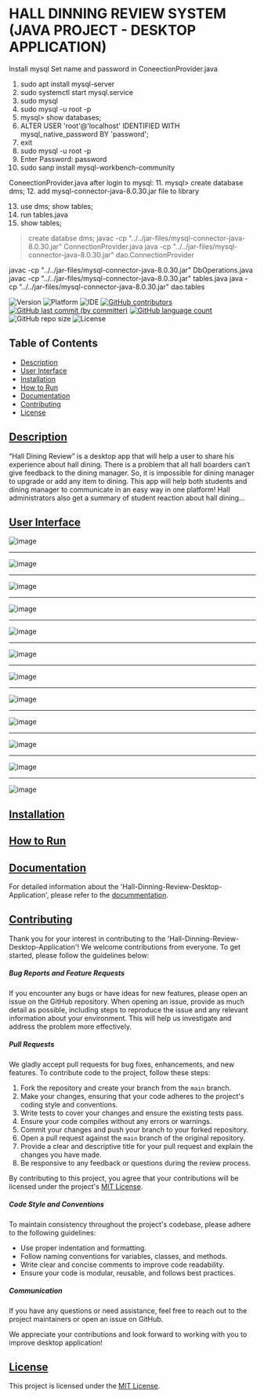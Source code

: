# HALL DINNING REVIEW SYSTEM (JAVA PROJECT - DESKTOP APPLICATION)
Install mysql 
Set name and password in ConeectionProvider.java 
1. sudo apt install mysql-server
2. sudo systemctl start mysql.service
3. sudo mysql
4. sudo mysql -u root -p 
5. mysql> show databases;
6. ALTER USER 'root'@'localhost' IDENTIFIED WITH mysql_native_password BY 'password';
7. exit
8. sudo mysql -u root -p 
9. Enter Password: password
10. sudo sanp install mysql-workbench-community 

ConeectionProvider.java 
after login to mysql: 
11. mysql> create database dms;
12. add mysql-connector-java-8.0.30.jar file to library 

13. use dms; 
    show tables; 
14. run tables.java
15. show tables; 




> create databse dms; 
javac -cp "../../jar-files/mysql-connector-java-8.0.30.jar" ConnectionProvider.java
java -cp "../../jar-files/mysql-connector-java-8.0.30.jar"  dao.ConnectionProvider

javac -cp "../../jar-files/mysql-connector-java-8.0.30.jar" DbOperations.java
javac -cp "../../jar-files/mysql-connector-java-8.0.30.jar" tables.java
java -cp "../../jar-files/mysql-connector-java-8.0.30.jar"  dao.tables

![Version](https://img.shields.io/badge/Version-1.0-blue.svg?style=plastic&logo=appveyor&logoColor=white&color=blueviolet)
![Platform](https://img.shields.io/badge/Platform-Windows%20%7C%20Linux-blue.svg?style=plastic&logo=windows&logoColor=white&color=green)
![IDE](https://img.shields.io/badge/IDE-NetBeans-brightgreen.svg?style=plastic&logo=apache-netbeans-ide&logoColor=white&color=yellowgreen)
[![GitHub contributors](https://img.shields.io/github/contributors-anon/Sk-Azraf-Sami/Hall-Dinning-Review-System?style=plastic&labelColor=&color=blue&logo=)](https://github.com/Sk-Azraf-Sami/Hall-Dinning-Review-System/graphs/contributors)
[![GitHub last commit (by committer)](https://img.shields.io/github/last-commit/Sk-Azraf-Sami/Hall-Dinning-Review-System?style=plastic&labelColor=&color=blue&logo=)](https://github.com/Sk-Azraf-Sami/Hall-Dinning-Review-System/commits/main)
[![GitHub language count](https://img.shields.io/github/languages/count/Sk-Azraf-Sami/Hall-Dinning-Review-System?style=plastic&labelColor=&color=blue&logo=)](https://github.com/Sk-Azraf-Sami/Hall-Dinning-Review-System/search?l=python&type=Code)
![GitHub repo size](https://img.shields.io/github/repo-size/Sk-Azraf-Sami/Hall-Dinning-Review-System?style=plastic)
![License](https://img.shields.io/badge/License-[MIT]-blue.svg?style=plastic&color=orange&logo=GitHub)



## Table of Contents 
- [Description](#description)
- [User Interface](#user-interface)
- [Installation](#installation)
- [How to Run](#how-to-run)
- [Documentation](#documentation)
- [Contributing](#contributing)
- [License](#license)

## [Description](#description)
“Hall Dining Review” is a desktop app that will help a user to share his experience about hall dining. There is a problem that all hall boarders can’t give feedback to the dining manager. So, it is impossible for dining manager to upgrade or add any item to dining. This app will help both students and dining manager to communicate in an easy way in one platform! Hall administrators also get a summary of student reaction about hall dining…

## [User Interface](#user-interface)
![image](https://github.com/user-attachments/assets/4918e977-26bd-4266-85ed-30d1d0e5f4e8)

------------

![image](https://github.com/user-attachments/assets/3cbd86d4-e62c-4d67-bdf6-76336a852419)

---------------

![image](https://github.com/user-attachments/assets/12cd1e34-87be-439d-aa7b-f259bd4a65e0)

-------

![image](https://github.com/user-attachments/assets/2b312760-7887-4b63-8f63-e0566cc9776e)

------------------

![image](https://github.com/user-attachments/assets/424fbce2-18d5-406e-8ee4-9b3e21e2717a)

---------------

![image](https://github.com/user-attachments/assets/6c1e04d9-d077-438a-8fae-7bdc442c29c5)

-----------------

![image](https://github.com/user-attachments/assets/484de63e-7389-421d-9b44-905936cd5b53)

----------------

![image](https://github.com/user-attachments/assets/a30d1fd6-b77f-46c4-b673-d2be12b75b2f)

---------------

![image](https://github.com/user-attachments/assets/2e9df894-abb0-4748-95e2-75d3130b9f91)

--------------

![image](https://github.com/user-attachments/assets/15b2ff3a-6313-4adf-b09b-540e4bdb4312)

-----------

![image](https://github.com/user-attachments/assets/982ab7f4-3567-423e-b65d-5e46ef9e1bf8)

-----------

![image](https://github.com/user-attachments/assets/7b177d93-e8fc-4488-a655-9111f22f0d38)



## [Installation](#installation)

##  [How to Run](#how-to-run)


## [Documentation](#documentation)

For detailed information about the 'Hall-Dinning-Review-Desktop-Application', please refer to the [docummentation](Hall-Dining-Review-Java-Project.pdf).


## [Contributing](#contributing)

Thank you for your interest in contributing to the 'Hall-Dinning-Review-Desktop-Application'! We welcome contributions from everyone. To get started, please follow the guidelines below:

##### Bug Reports and Feature Requests

If you encounter any bugs or have ideas for new features, please open an issue on the GitHub repository. When opening an issue, provide as much detail as possible, including steps to reproduce the issue and any relevant information about your environment. This will help us investigate and address the problem more effectively.

##### Pull Requests

We gladly accept pull requests for bug fixes, enhancements, and new features. To contribute code to the project, follow these steps:

1. Fork the repository and create your branch from the `main` branch.
2. Make your changes, ensuring that your code adheres to the project's coding style and conventions.
3. Write tests to cover your changes and ensure the existing tests pass.
4. Ensure your code compiles without any errors or warnings.
5. Commit your changes and push your branch to your forked repository.
6. Open a pull request against the `main` branch of the original repository.
7. Provide a clear and descriptive title for your pull request and explain the changes you have made.
8. Be responsive to any feedback or questions during the review process.

By contributing to this project, you agree that your contributions will be licensed under the project's [MIT License](https://opensource.org/licenses/MIT).

##### Code Style and Conventions

To maintain consistency throughout the project's codebase, please adhere to the following guidelines:

- Use proper indentation and formatting.
- Follow naming conventions for variables, classes, and methods.
- Write clear and concise comments to improve code readability.
- Ensure your code is modular, reusable, and follows best practices.

##### Communication

If you have any questions or need assistance, feel free to reach out to the project maintainers or open an issue on GitHub.

We appreciate your contributions and look forward to working with you to improve desktop application!


## [License](#license)

This project is licensed under the [MIT License](https://opensource.org/licenses/MIT).
